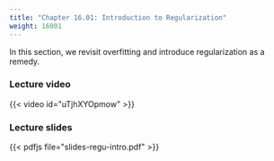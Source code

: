 ```yaml
---
title: "Chapter 16.01: Introduction to Regularization"
weight: 16001
---
```

In this section, we revisit overfitting and introduce regularization as a remedy.

<!--more-->

### Lecture video

{{< video id="uTjhXYOpmow" >}}

### Lecture slides

{{< pdfjs file="slides-regu-intro.pdf" >}}
